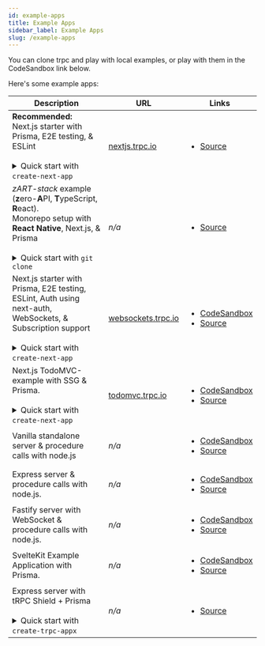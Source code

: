 ```yaml
---
id: example-apps
title: Example Apps
sidebar_label: Example Apps
slug: /example-apps
---
```


You can clone trpc and play with local examples, or play with them in the CodeSandbox link below.

Here's some example apps:

<table width="100%">
  <thead>
    <tr>
      <th>Description</th>
      <th>URL</th>
      <th>Links</th>
    </tr>
  </thead>
  <tbody>
    <tr>
      <td>
        <strong>Recommended:</strong><br/>Next.js starter with Prisma, E2E testing, &amp; ESLint
        <br/><br/>
        <details>
          <summary>Quick start with <code>create-next-app</code></summary>
          <code>yarn create next-app --example https://github.com/trpc/trpc --example-path examples/next-prisma-starter trpc-prisma-starter</code>
        </details>
      </td>
      <td><a href="https://nextjs.trpc.io">nextjs.trpc.io</a></td>
      <td>
        <ul>
          <li><a href="https://github.com/trpc/examples-next-prisma-starter">Source</a></li>
        </ul>
      </td>
    </tr>
    <tr>
      <td>
        <em>zART-stack</em> example (<b>z</b>ero-<b>A</b>PI, <b>T</b>ypeScript, <b>R</b>eact).
        <br />
        Monorepo setup with <strong>React Native</strong>, Next.js, &amp; Prisma
        <br/><br/>
        <details>
          <summary>Quick start with <code>git clone</code></summary>
          <code>git clone git@github.com:KATT/zart.git</code>
        </details>
      </td>
      <td><em>n/a</em></td>
      <td>
        <ul>
          <li><a href="https://github.com/KATT/zART">Source</a></li>
        </ul>
      </td>
    </tr>
    <tr>
      <td>
        Next.js starter with Prisma, E2E testing, ESLint, Auth using next-auth, WebSockets, &amp; Subscription support
        <br/><br/>
        <details>
          <summary>Quick start with <code>create-next-app</code></summary>
          <code>yarn create next-app --example https://github.com/trpc/trpc --example-path examples/next-prisma-websockets-starter trpc-prisma-websockets-starter</code>
        </details>
      </td>
      <td><a href="http://websockets.trpc.io">websockets.trpc.io</a></td>
      <td>
        <ul>
          <li><a href="https://codesandbox.io/s/github/trpc/trpc/tree/main/examples/next-prisma-starter-websockets?file=/src/pages/index.tsx">CodeSandbox</a></li>
          <li><a href="https://github.com/trpc/examples-next-prisma-starter-websockets">Source</a></li>
        </ul>
      </td>
    </tr>
    <tr>
      <td>
        Next.js TodoMVC-example with SSG & Prisma.
        <br/><br/>
        <details>
          <summary>Quick start with <code>create-next-app</code></summary>
          <code>yarn create next-app --example https://github.com/trpc/trpc --example-path examples/next-prisma-todomvc trpc-todo</code>
        </details>
      </td>
      <td><a href="https://todomvc.trpc.io">todomvc.trpc.io</a></td>
      <td>
        <ul>
          <li><a href="https://codesandbox.io/s/github/trpc/trpc/tree/main/examples/next-prisma-todomvc?file=/pages/%5Bfilter%5D.tsx">CodeSandbox</a></li>
          <li><a href="https://github.com/trpc/examples-next-prisma-todomvc">Source</a></li>
        </ul>
      </td>
    </tr>
    <tr>
      <td>Vanilla standalone server &amp; procedure calls with node.js</td>
      <td><em>n/a</em></td>
      <td>
        <ul>
          <li><a href="https://githubbox.com/trpc/trpc/tree/main/examples/standalone-server">CodeSandbox</a></li>
          <li><a href="https://github.com/trpc/trpc/tree/main/examples/standalone-server">Source</a></li>
        </ul>
      </td>
    </tr>
    <tr>
      <td>Express server &amp; procedure calls with node.js.</td>
      <td><em>n/a</em></td>
      <td>
        <ul>
          <li><a href="https://githubbox.com/trpc/trpc/tree/main/examples/express-server">CodeSandbox</a></li>
          <li><a href="https://github.com/trpc/trpc/tree/main/examples/express-server">Source</a></li>
        </ul>
      </td>
    </tr>
    <tr>
      <td>Fastify server with WebSocket &amp; procedure calls with node.js.</td>
      <td><em>n/a</em></td>
      <td>
        <ul>
          <li><a href="https://codesandbox.io/s/github/trpc/trpc/tree/main/examples/fastify-server">CodeSandbox</a></li>
          <li><a href="https://github.com/trpc/trpc/tree/main/examples/fastify-server">Source</a></li>
        </ul>
      </td>
    </tr>
    <tr>
      <td>SvelteKit Example Application with Prisma.</td>
      <td><em>n/a</em></td>
      <td>
        <ul>
          <li><a href="https://codesandbox.io/s/github/icflorescu/trpc-sveltekit-example">CodeSandbox</a></li>
          <li><a href="https://github.com/icflorescu/trpc-sveltekit-example">Source</a></li>
        </ul>
      </td>
    </tr>
    <tr>
      <td>
        Express server with tRPC Shield + Prisma
        <br/><br/>
        <details>
          <summary>Quick start with <code>create-trpc-appx</code></summary>
          <code>npx create-trpc-appx --example https://github.com/omar-dulaimi/trpc-shield/tree/master/example</code>
        </details>
      </td>
      <td><em>n/a</em></td>      
      <td>
        <ul>
          <li><a href="https://github.com/omar-dulaimi/trpc-shield/tree/master/example">Source</a></li>
        </ul>
      </td>
    </tr>
  </tbody>
</table>
